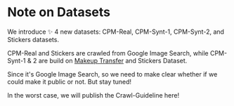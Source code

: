 # Note on Datasets

We introduce ✨ 4 new datasets: CPM-Real, CPM-Synt-1, CPM-Synt-2, and Stickers datasets.

CPM-Real and Stickers are crawled from Google Image Search, while CPM-Synt-1 & 2 are build on [Makeup Transfer](http://liusi-group.com/projects/BeautyGAN) and Stickers Dataset.

Since it's Google Image Search, so we need to make clear whether if we could make it public or not.
But stay tuned!

In the worst case, we will publish the Crawl-Guideline here!
